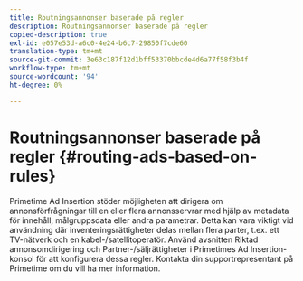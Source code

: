 ```yaml
---
title: Routningsannonser baserade på regler
description: Routningsannonser baserade på regler
copied-description: true
exl-id: e057e53d-a6c0-4e24-b6c7-29850f7cde60
translation-type: tm+mt
source-git-commit: 3e63c187f12d1bff53370bbcde4d6a77f58f3b4f
workflow-type: tm+mt
source-wordcount: '94'
ht-degree: 0%

---
```


# Routningsannonser baserade på regler {#routing-ads-based-on-rules}

Primetime Ad Insertion stöder möjligheten att dirigera om annonsförfrågningar till en eller flera annonsservrar med hjälp av metadata för innehåll, målgruppsdata eller andra parametrar. Detta kan vara viktigt vid användning där inventeringsrättigheter delas mellan flera parter, t.ex. ett TV-nätverk och en kabel-/satellitoperatör. Använd avsnitten Riktad annonsomdirigering och Partner-/säljrättigheter i Primetimes Ad Insertion-konsol för att konfigurera dessa regler. Kontakta din supportrepresentant på Primetime om du vill ha mer information.
